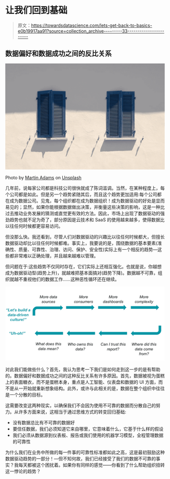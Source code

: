 # 让我们回到基础

> 原文：<https://towardsdatascience.com/lets-get-back-to-basics-e0b19917aa91?source=collection_archive---------33----------------------->

## 数据偏好和数据成功之间的反比关系

![](img/2390dadfc98ed9e0e2f2b372c7bdf131.png)

Photo by [Martin Adams](https://unsplash.com/@martinadams?utm_source=unsplash&utm_medium=referral&utm_content=creditCopyText) on [Unsplash](https://unsplash.com/s/photos/basics?utm_source=unsplash&utm_medium=referral&utm_content=creditCopyText)

几年前，说每家公司都是科技公司很快就成了陈词滥调。当然，在某种程度上，每个公司都是如此。但是另一个趋势紧随其后，而且这个趋势更加适用:每个公司都在成为数据公司。见鬼，每个组织都在成为数据组织！成为数据驱动的好处是显而易见的；显然，如果你能根据数据做出决策，并衡量这些决策的影响，这是一种比过去推动业务发展的猜测或直觉更有效的方法。因此，市场上出现了数据驱动的强劲趋势也就不足为奇了，部分原因是云技术和 SaaS 的使用越来越多，使得数据比以往任何时候都更容易访问。

但没那么快。我还看到，尽管人们对数据驱动的兴趣比以往任何时候都大，但擅长数据驱动却比以往任何时候都难。事实上，我要说的是，围绕数据的基本要素(准确性、质量、可靠性、治理、访问、保护、安全性)实际上有一个相反的趋势—这些都非常难以正确处理，并且越来越难以管理。

但问题在于:这些趋势不仅同时存在，它们实际上还相互强化。也就是说，你越想成为数据驱动型(趋势上升)，就越难把基本面搞对(趋势下降)。数据越不可靠，组织就越不重视他们的数据工作……这种恶性循环还在继续。

![](img/dd2debc768564449e4fcd6a85bdc1d16.png)

对此我们能做些什么？首先，我认为思考一下我们是如何走到这一步的是有帮助的。数据偏好和数据成功之间的这种反比关系有许多原因。首先，数据被视为蛋糕上的表面糖衣，而不是蛋糕本身，重点是人工智能、仪表盘和数据的 UI 方面，而不是从一开始就重新想象结构。此外，或许与此相关的是，数据在整个组织中往往是一个分散的目标。

这需要改变这两种现实，以确保我们不会因为使用不可靠的数据而分散自己的努力。从许多方面来说，这相当于通过思维方式的转变回归基础:

*   没有数据总比有不可靠的数据好
*   要信任数据，我们必须知道它来自哪里，它意味着什么，它基于什么样的假设
*   我们必须从数据源到仪表板、报告或我们使用的机器学习模型，全程管理数据的可靠性

为什么我们在业务中所做的每一件事的可靠性标准都如此之高，这是最初鼓励这种数据驱动趋势的一部分！—但不知何故，我们已经接受了我们的数据不可靠的事实？我每天都被这个困扰着。如果你有同样的感觉——你看到了什么帮助组织扭转这一悖论的趋势？